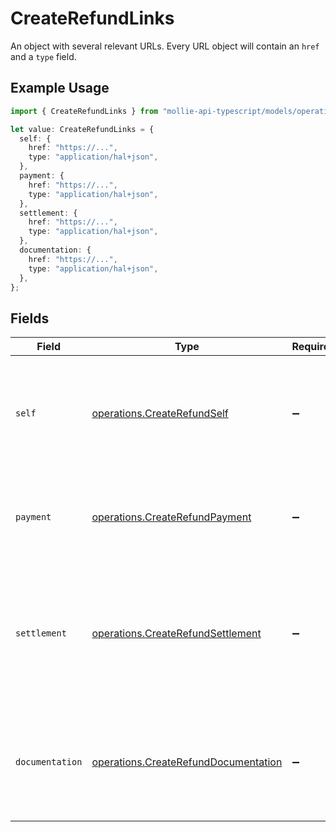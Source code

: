 # CreateRefundLinks

An object with several relevant URLs. Every URL object will contain an `href` and a `type` field.

## Example Usage

```typescript
import { CreateRefundLinks } from "mollie-api-typescript/models/operations";

let value: CreateRefundLinks = {
  self: {
    href: "https://...",
    type: "application/hal+json",
  },
  payment: {
    href: "https://...",
    type: "application/hal+json",
  },
  settlement: {
    href: "https://...",
    type: "application/hal+json",
  },
  documentation: {
    href: "https://...",
    type: "application/hal+json",
  },
};
```

## Fields

| Field                                                                                                                       | Type                                                                                                                        | Required                                                                                                                    | Description                                                                                                                 |
| --------------------------------------------------------------------------------------------------------------------------- | --------------------------------------------------------------------------------------------------------------------------- | --------------------------------------------------------------------------------------------------------------------------- | --------------------------------------------------------------------------------------------------------------------------- |
| `self`                                                                                                                      | [operations.CreateRefundSelf](../../models/operations/createrefundself.md)                                                  | :heavy_minus_sign:                                                                                                          | In v2 endpoints, URLs are commonly represented as objects with an `href` and `type` field.                                  |
| `payment`                                                                                                                   | [operations.CreateRefundPayment](../../models/operations/createrefundpayment.md)                                            | :heavy_minus_sign:                                                                                                          | The API resource URL of the [payment](get-payment) that this refund belongs to.                                             |
| `settlement`                                                                                                                | [operations.CreateRefundSettlement](../../models/operations/createrefundsettlement.md)                                      | :heavy_minus_sign:                                                                                                          | The API resource URL of the [settlement](get-settlement) this refund has been settled with. Not present if not yet settled. |
| `documentation`                                                                                                             | [operations.CreateRefundDocumentation](../../models/operations/createrefunddocumentation.md)                                | :heavy_minus_sign:                                                                                                          | In v2 endpoints, URLs are commonly represented as objects with an `href` and `type` field.                                  |